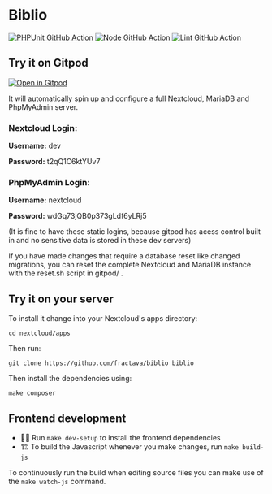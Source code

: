 # Biblio

[![PHPUnit GitHub Action](https://github.com/fractava/biblio/workflows/PHPUnit/badge.svg)](https://github.com/fractava/biblio/actions?query=workflow%3APHPUnit)
[![Node GitHub Action](https://github.com/fractava/biblio/workflows/Node/badge.svg)](https://github.com/fractava/biblio/actions?query=workflow%3ANode)
[![Lint GitHub Action](https://github.com/fractava/biblio/workflows/Lint/badge.svg)](https://github.com/fractava/biblio/actions?query=workflow%3ALint)

## Try it on Gitpod
[![Open in Gitpod](https://gitpod.io/button/open-in-gitpod.svg)](https://gitpod.io/#https://github.com/fractava/biblio/)

It will automatically spin up and configure a full Nextcloud, MariaDB and PhpMyAdmin server.

### Nextcloud Login:
**Username:** dev

**Password:** t2qQ1C6ktYUv7

### PhpMyAdmin Login:
**Username:** nextcloud

**Password:** wdGq73jQB0p373gLdf6yLRj5

(It is fine to have these static logins, because gitpod has acess control built in and no sensitive data is stored in these dev servers)

If you have made changes that require a database reset like changed migrations, you can reset the complete Nextcloud and MariaDB instance with the reset.sh script in gitpod/ .

## Try it on your server
To install it change into your Nextcloud's apps directory:

    cd nextcloud/apps

Then run:

    git clone https://github.com/fractava/biblio biblio

Then install the dependencies using:

    make composer

## Frontend development

- 👩‍💻 Run `make dev-setup` to install the frontend dependencies
- 🏗 To build the Javascript whenever you make changes, run `make build-js`

To continuously run the build when editing source files you can make use of the `make watch-js` command.

